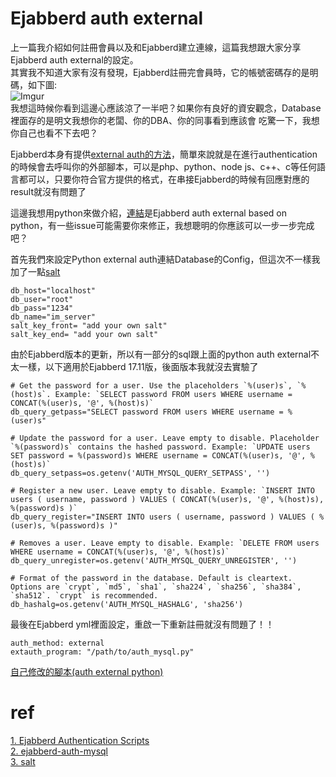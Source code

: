 # Ejabberd auth external
上一篇我介紹如何註冊會員以及和Ejabberd建立連線，這篇我想跟大家分享Ejabberd auth external的設定。  
其實我不知道大家有沒有發現，Ejabberd註冊完會員時，它的帳號密碼存的是明碼，如下圖:  
![Imgur](https://i.imgur.com/s4d39TY.png)  
我想這時候你看到這邊心應該涼了一半吧？如果你有良好的資安觀念，Database裡面存的是明文我想你的老闆、你的DBA、你的同事看到應該會
吃驚一下，我想你自己也看不下去吧？  

Ejabberd本身有提供[external auth的方法](https://www.ejabberd.im/extauth/index.html)，簡單來說就是在進行authentication的時候會去呼叫你的外部腳本，可以是php、python、node js、c++、c等任何語言都可以，只要你符合官方提供的格式，在串接Ejabberd的時候有回應對應的result就沒有問題了  

這邊我想用python來做介紹，[連結](https://github.com/rankenstein/ejabberd-auth-mysql)是Ejabberd auth external based on python，有一些issue可能需要你來修正，我想聰明的你應該可以一步一步完成吧？  

首先我們來設定Python external auth連結Database的Config，但這次不一樣我加了一點[salt](https://zh.wikipedia.org/wiki/盐_(密码学))
```
db_host="localhost"
db_user="root"
db_pass="1234"
db_name="im_server"
salt_key_front= "add your own salt"
salt_key_end= "add your own salt"
```
由於Ejabberd版本的更新，所以有一部分的sql跟上面的python auth external不太一樣，以下適用於Ejabberd 17.11版，後面版本我就沒去實驗了
```
# Get the password for a user. Use the placeholders `%(user)s`, `%(host)s`. Example: `SELECT password FROM users WHERE username = CONCAT(%(user)s, '@', %(host)s)`
db_query_getpass="SELECT password FROM users WHERE username = %(user)s"

# Update the password for a user. Leave empty to disable. Placeholder `%(password)s` contains the hashed password. Example: `UPDATE users SET password = %(password)s WHERE username = CONCAT(%(user)s, '@', %(host)s)`
db_query_setpass=os.getenv('AUTH_MYSQL_QUERY_SETPASS', '')

# Register a new user. Leave empty to disable. Example: `INSERT INTO users ( username, password ) VALUES ( CONCAT(%(user)s, '@', %(host)s), %(password)s )`
db_query_register="INSERT INTO users ( username, password ) VALUES ( %(user)s, %(password)s )"

# Removes a user. Leave empty to disable. Example: `DELETE FROM users WHERE username = CONCAT(%(user)s, '@', %(host)s)`
db_query_unregister=os.getenv('AUTH_MYSQL_QUERY_UNREGISTER', '')

# Format of the password in the database. Default is cleartext. Options are `crypt`, `md5`, `sha1`, `sha224`, `sha256`, `sha384`, `sha512`. `crypt` is recommended.
db_hashalg=os.getenv('AUTH_MYSQL_HASHALG', 'sha256')
```
最後在Ejabberd yml裡面設定，重啟一下重新註冊就沒有問題了！！
```
auth_method: external
extauth_program: "/path/to/auth_mysql.py"
```
[自己修改的腳本(auth external python)](https://github.com/tmc4qn/Ejabberd-Learning/blob/master/auth_external.py)

# ref
[1. Ejabberd Authentication Scripts](https://www.ejabberd.im/extauth/index.html)  
[2. ejabberd-auth-mysql](https://github.com/rankenstein/ejabberd-auth-mysql)  
[3. salt](https://zh.wikipedia.org/wiki/盐_(密码学))
